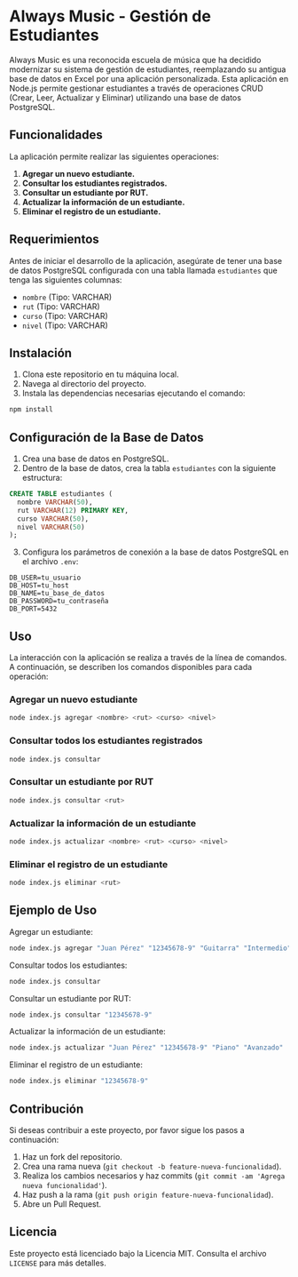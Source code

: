 # Always Music - Gestión de Estudiantes

Always Music es una reconocida escuela de música que ha decidido modernizar su sistema de gestión de estudiantes, reemplazando su antigua base de datos en Excel por una aplicación personalizada. Esta aplicación en Node.js permite gestionar estudiantes a través de operaciones CRUD (Crear, Leer, Actualizar y Eliminar) utilizando una base de datos PostgreSQL.

## Funcionalidades

La aplicación permite realizar las siguientes operaciones:

1. **Agregar un nuevo estudiante.**
2. **Consultar los estudiantes registrados.**
3. **Consultar un estudiante por RUT.**
4. **Actualizar la información de un estudiante.**
5. **Eliminar el registro de un estudiante.**

## Requerimientos

Antes de iniciar el desarrollo de la aplicación, asegúrate de tener una base de datos PostgreSQL configurada con una tabla llamada `estudiantes` que tenga las siguientes columnas:

- `nombre` (Tipo: VARCHAR)
- `rut` (Tipo: VARCHAR)
- `curso` (Tipo: VARCHAR)
- `nivel` (Tipo: VARCHAR)

## Instalación

1. Clona este repositorio en tu máquina local.
2. Navega al directorio del proyecto.
3. Instala las dependencias necesarias ejecutando el comando:

```bash
npm install
```

## Configuración de la Base de Datos

1. Crea una base de datos en PostgreSQL.
2. Dentro de la base de datos, crea la tabla `estudiantes` con la siguiente estructura:

```sql
CREATE TABLE estudiantes (
  nombre VARCHAR(50),
  rut VARCHAR(12) PRIMARY KEY,
  curso VARCHAR(50),
  nivel VARCHAR(50)
);
```

3. Configura los parámetros de conexión a la base de datos PostgreSQL en el archivo `.env`:

```env
DB_USER=tu_usuario
DB_HOST=tu_host
DB_NAME=tu_base_de_datos
DB_PASSWORD=tu_contraseña
DB_PORT=5432
```

## Uso

La interacción con la aplicación se realiza a través de la línea de comandos. A continuación, se describen los comandos disponibles para cada operación:

### Agregar un nuevo estudiante

```bash
node index.js agregar <nombre> <rut> <curso> <nivel>
```

### Consultar todos los estudiantes registrados

```bash
node index.js consultar
```

### Consultar un estudiante por RUT

```bash
node index.js consultar <rut>
```

### Actualizar la información de un estudiante

```bash
node index.js actualizar <nombre> <rut> <curso> <nivel>
```

### Eliminar el registro de un estudiante

```bash
node index.js eliminar <rut>
```

## Ejemplo de Uso

Agregar un estudiante:

```bash
node index.js agregar "Juan Pérez" "12345678-9" "Guitarra" "Intermedio"
```

Consultar todos los estudiantes:

```bash
node index.js consultar
```

Consultar un estudiante por RUT:

```bash
node index.js consultar "12345678-9"
```

Actualizar la información de un estudiante:

```bash
node index.js actualizar "Juan Pérez" "12345678-9" "Piano" "Avanzado"
```

Eliminar el registro de un estudiante:

```bash
node index.js eliminar "12345678-9"
```

## Contribución

Si deseas contribuir a este proyecto, por favor sigue los pasos a continuación:

1. Haz un fork del repositorio.
2. Crea una rama nueva (`git checkout -b feature-nueva-funcionalidad`).
3. Realiza los cambios necesarios y haz commits (`git commit -am 'Agrega nueva funcionalidad'`).
4. Haz push a la rama (`git push origin feature-nueva-funcionalidad`).
5. Abre un Pull Request.

## Licencia

Este proyecto está licenciado bajo la Licencia MIT. Consulta el archivo `LICENSE` para más detalles.

